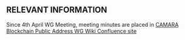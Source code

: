 ## RELEVANT INFORMATION

Since 4th April WG Meeting, meeting minutes are placed in [CAMARA Blockchain Public Address WG Wiki Confluence site](https://wiki.camaraproject.org/display/CAM/BlockchainPublicAddress+Meetings)
